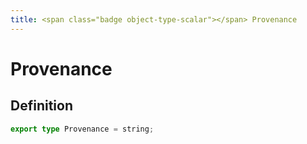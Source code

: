 ```yaml
---
title: <span class="badge object-type-scalar"></span> Provenance
---
```

# <span class="badge object-type-scalar"></span> Provenance

## Definition

```typescript
export type Provenance = string;

```
